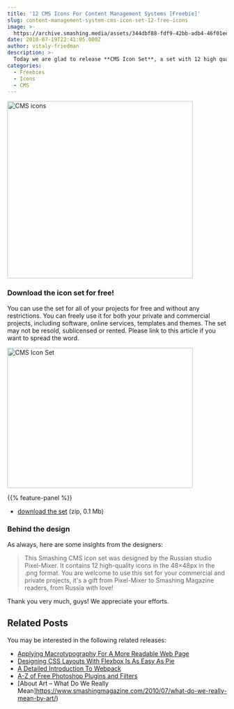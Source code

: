 ```yaml
---
title: '12 CMS Icons For Content Management Systems [Freebie]'
slug: content-management-system-cms-icon-set-12-free-icons
image: >-
  https://archive.smashing.media/assets/344dbf88-fdf9-42bb-adb4-46f01eedd629/7ed44909-2d9b-437b-85fd-3a7c5d0562aa/library.png
date: 2010-07-19T22:41:05.000Z
author: vitaly-friedman
description: >-
  Today we are glad to release **CMS Icon Set**, a set with 12 high quality icons in 48×48px, available in the .png-format. The set was designed to be used in content management systems, but can also be useful for other user interface designs. This goodie was designed by the Russian design studio Pixel-Mixer and released especially for Smashing Magazine and its readers.
categories:
  - Freebies
  - Icons
  - CMS
---
```


<a href="https://archive.smashing.media/assets/344dbf88-fdf9-42bb-adb4-46f01eedd629/c13acf16-3e2a-4cf9-9786-edfc56bf40e3/full-preview.png"><img loading="lazy" decoding="async" title="12 Content Management System Icons [Freebie]" src="https://archive.smashing.media/assets/344dbf88-fdf9-42bb-adb4-46f01eedd629/1c3e4e73-6fe1-4d3f-8ac3-c41028d9c7e1/smashing-set.png" alt="CMS icons" width="426" height="406" /></a>

### Download the icon set for free!

You can use the set for all of your projects for free and without any restrictions. You can freely use it for both your private and commercial projects, including software, online services, templates and themes. The set may not be resold, sublicensed or rented. Please link to this article if you want to spread the word.

<a href="https://archive.smashing.media/assets/344dbf88-fdf9-42bb-adb4-46f01eedd629/c13acf16-3e2a-4cf9-9786-edfc56bf40e3/full-preview.png"><img loading="lazy" decoding="async" src="https://archive.smashing.media/assets/344dbf88-fdf9-42bb-adb4-46f01eedd629/82e45315-7565-40f4-bd56-550dae61d446/preview.png" alt="CMS Icon Set" width="426" height="321" /></a>

{{% feature-panel %}}

*   [download the set](https://archive.smashing.media/assets/344dbf88-fdf9-42bb-adb4-46f01eedd629/78b4c749-5089-4f3b-a644-3a9bea85b16e/cms-icon-set.zip) (zip, 0.1 Mb)

### Behind the design

As always, here are some insights from the designers:
<blockquote>This Smashing CMS icon set was designed by the Russian studio Pixel-Mixer. It contains 12 high-quality icons in the 48×48px in the .png format. You are welcome to use this set for your commercial and private projects, it's a gift from Pixel-Mixer to Smashing Magazine readers, from Russia with love!</blockquote>

Thank you very much, guys! We appreciate your efforts.</p>

## Related Posts

You may be interested in the following related releases:

*   [Applying Macrotypography For A More Readable Web Page](https://www.smashingmagazine.com/2012/05/applying-macrotypography-for-readable-web-page/)
*   [Designing CSS Layouts With Flexbox Is As Easy As Pie](https://www.smashingmagazine.com/2013/05/centering-elements-with-flexbox/)
*   [A Detailed Introduction To Webpack](https://www.smashingmagazine.com/2017/02/a-detailed-introduction-to-webpack/)
*   [A-Z of Free Photoshop Plugins and Filters](https://www.smashingmagazine.com/2009/08/a-z-of-free-photoshop-plugins-and-filters/)
*   [About Art – What Do We Really Mean]https://www.smashingmagazine.com/2010/07/what-do-we-really-mean-by-art/)


